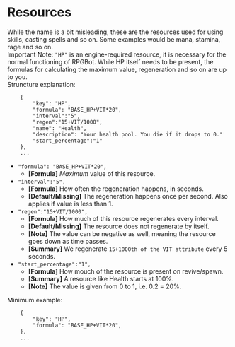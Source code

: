 # Resources
While the name is a bit misleading, these are the resources used for using skills, casting spells and so on. Some examples would be mana, stamina, rage and so on. \
Important Note: `"HP"` is an engine-required resource, it is necessary for the normal functioning of RPGBot.  While HP itself needs to be present, the formulas for calculating the maximum value, regeneration and so on are up to you. \
Struncture explanation: 
```		
	{
		"key": "HP",
		"formula": "BASE_HP+VIT*20",
        "interval":"5",
		"regen":"15+VIT/1000",
		"name": "Health",
		"description": "Your health pool. You die if it drops to 0."
		"start_percentage":"1"
	},
	...
```
* `"formula": "BASE_HP+VIT*20",` 
	* __[Formula]__ _Maximum_ value of this resource.
* `"interval":"5",` 
	* __[Formula]__ How often the regeneration happens, in seconds.
    * __[Default/Missing]__ The regeneration happens once per second. Also applies if value is less than 1.
* `"regen":"15+VIT/1000",`
	* __[Formula]__ How much of this resource regenerates every interval.
    * __[Default/Missing]__ The resource does not regenerate by itself.
    * __[Note]__ The value can be negative as well, meaning the resource goes down as time passes.
    * __[Summary]__ We regenerate `15+1000th of the VIT attribute` every 5 seconds.
* `"start_percentage":"1",` 
	* __[Formula]__ How mouch of the resource is present on revive/spawn. 
	* __[Summary]__ A resource like Health starts at 100%. 
	* __[Note]__ The value is given from 0 to 1, i.e. 0.2 = 20%.


Minimum example:

```		
	{
		"key": "HP",
		"formula": "BASE_HP+VIT*20",
	},
	...
```